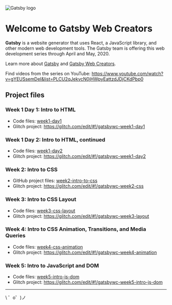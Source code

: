 ![Gatsby logo](https://cdn.glitch.com/d387b22e-9641-40eb-a67a-383c0ebd6ba8%2FGatsby_Monogram.png?v=1585109177672)

Welcome to Gatsby Web Creators
=================

**Gatsby** is a website generator that uses React, a JavaScript library, and other modern web development tools. The Gatsby team is offering this web development series through April and May, 2020.

Learn more about [Gatsby](https://gatsbyjs.org) and [Gatsby Web Creators](https://gatsbyjs.com/gatsby-web-creators/).

Find videos from the series on YouTube: https://www.youtube.com/watch?v=gYEUSsemDeI&list=PLCU2qJekvcN0jHWpyEattzdJDjCKdPbp0

Project files
------------

### Week 1 Day 1: Intro to HTML

- Code files: [week1-day1](./week1-day1)
- Glitch project: https://glitch.com/edit/#!/gatsbywc-week1-day1

### Week 1 Day 2: Intro to HTML, continued

- Code files: [week1-day2](./week1-day2)
- Glitch project: https://glitch.com/edit/#!/gatsbywc-week1-day2

### Week 2: Intro to CSS

- GitHub project files: [week2-intro-to-css](./week2-intro-to-css)
- Glitch project: https://glitch.com/edit/#!/gatsbywc-week2-css

### Week 3: Intro to CSS Layout

- Code files: [week3-css-layout](./week3-css-layout)
- Glitch project: https://glitch.com/edit/#!/gatsbywc-week3-layout

### Week 4: Intro to CSS Animation, Transitions, and Media Queries

- Code files: [week4-css-animation](./week4-css-animation)
- Glitch project: https://glitch.com/edit/#!/gatsbywc-week4-animation

### Week 5: Intro to JavaScript and DOM

- Code files: [week5-intro-js-dom](./week5-intro-js-dom)
- Glitch project: https://glitch.com/edit/#!/gatsbywc-week5-intro-js-dom

-------------------

\ ゜o゜)ノ
